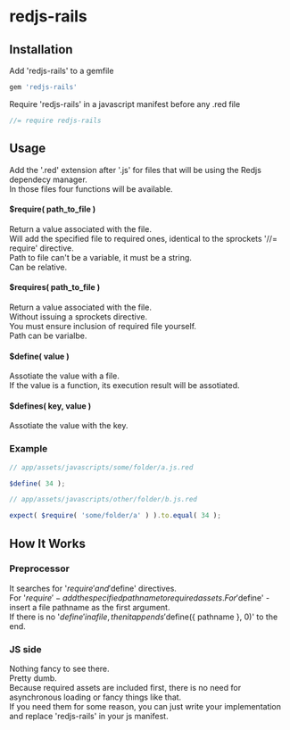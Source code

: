 # redjs-rails

## Installation

Add 'redjs-rails' to a gemfile
~~~ruby
gem 'redjs-rails'
~~~

Require 'redjs-rails' in a javascript manifest before any .red file
~~~js
//= require redjs-rails
~~~

## Usage
Add the '.red' extension after '.js' for files that will be using the Redjs dependecy manager.  
In those files four functions will be available.

#### $require( path_to_file )
Return a value associated with the file.  
Will add the specified file to required ones, identical to the sprockets '//= require' directive.  
Path to file can't be a variable, it must be a string.  
Can be relative.

#### $requires( path_to_file )
Return a value associated with the file.  
Without issuing a sprockets directive.  
You must ensure inclusion of required file yourself.  
Path can be varialbe.

#### $define( value )
Assotiate the value with a file.  
If the value is a function, its execution result will be assotiated.

#### $defines( key, value )
Assotiate the value with the key.

### Example

~~~js
// app/assets/javascripts/some/folder/a.js.red

$define( 34 );
~~~

~~~js
// app/assets/javascripts/other/folder/b.js.red

expect( $require( 'some/folder/a' ) ).to.equal( 34 );
~~~

## How It Works

### Preprocessor
It searches for '$require' and '$define' directives.  
For '$require' - add the specified pathname to required assets.  
For '$define' - insert a file pathname as the first argument.  
If there is no '$define' in a file, then it appends '$define({ pathname }, 0)' to the end.

### JS side
Nothing fancy to see there.  
Pretty dumb.  
Because required assets are included first, there is no need for asynchronous loading or fancy things like that.  
If you need them for some reason, you can just write your implementation and replace 'redjs-rails' in your js manifest.
